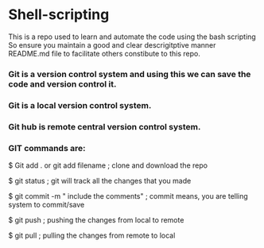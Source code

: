 # Shell-scripting
This is a repo used to learn and automate the code using the bash scripting
So ensure you maintain a good and clear descrigitptive manner README.md file  to facilitate others constibute to this repo.


### Git is a version control system and using this we can save the code and version control it.
### Git is a local version control system.
### Git hub is remote central version control system.
### GIT commands are:
 
 $ Git add . or git add filename ; clone and download the repo

 $ git status   ; git will track all the changes that you made

 $ git commit -m " include the comments"  ; commit means, you are telling system to commit/save

 $ git push   ; pushing the changes from local to remote

 $ git pull  ; pulling the changes from remote to local
 